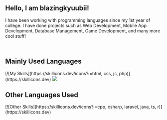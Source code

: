 <h2>Hello, I am blazingkyuubii!</h2>

<p>I have been working with programming languages since my 1st year of college. I have done projects such as Web Development, Mobile App Development, Database Management, Game Development, and many more cool stuff!</p><br>
<h2>Mainly Used Languages</h2>
[![My Skills](https://skillicons.dev/icons?i=html, css, js, php)](https://skillicons.dev)
<img src="https://skillicons.dev/icons?i=html,css,js,php" />
<h2>Other Languages Used</h2>
[![Other Skills](https://skillicons.dev/icons?i=cpp, csharp, laravel, java, ts, r)](https://skillicons.dev)

